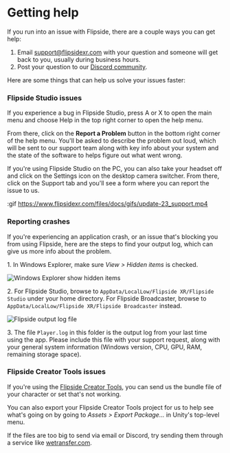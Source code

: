 # Getting help

If you run into an issue with Flipside, there are a couple ways you can get help:

1. Email [support@flipsidexr.com](mailto:support@flipsidexr.com) with your question and someone will get back to you, usually during business hours.
2. Post your question to our [Discord community](https://discord.gg/q3n9ppA).

Here are some things that can help us solve your issues faster:

### Flipside Studio issues

If you experience a bug in Flipside Studio, press A or X to open the main menu and choose Help in the top right corner to open the help menu.

From there, click on the **Report a Problem** button in the bottom right corner of the help menu. You'll be asked to describe the problem out loud, which will be sent to our support team along with key info about your system and the state of the software to helps figure out what went wrong.

If you're using Flipside Studio on the PC, you can also take your headset off and click on the Settings icon on the desktop camera switcher. From there, click on the Support tab and you'll see a form where you can report the issue to us.

:gif https://www.flipsidexr.com/files/docs/gifs/update-23_support.mp4

### Reporting crashes

If you're experiencing an application crash, or an issue that's blocking you from using Flipside, here are the steps to find your output log, which can give us more info about the problem.

1\. In Windows Explorer, make sure _View > Hidden items_ is checked.

![Windows Explorer show hidden items](https://www.flipsidexr.com/files/docs/screenshots/windows-explorer-show-hidden-files.png)

2\. For Flipside Studio, browse to `AppData/LocalLow/Flipside XR/Flipside Studio` under your home directory. For Flipside Broadcaster, browse to `AppData/LocalLow/Flipside XR/Flipside Broadcaster` instead.

![Flipside output log file](https://www.flipsidexr.com/files/docs/screenshots/flipside-output-log-location.png)

3\. The file `Player.log` in this folder is the output log from your last time using the app. Please include this file with your support request, along with your general system information (Windows version, CPU, GPU, RAM, remaining storage space).

### Flipside Creator Tools issues

If you're using the [Flipside Creator Tools](/docs/2023.1/creator-tools), you can send us the bundle file of your character or set that's not working.

You can also export your Flipside Creator Tools project for us to help see what's going on by going to _Assets > Export Package..._ in Unity's top-level menu.

If the files are too big to send via email or Discord, try sending them through a service like [wetransfer.com](https://wetransfer.com/).
